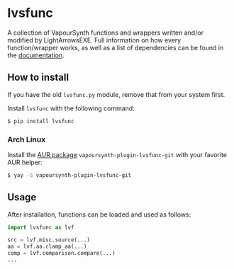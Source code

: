 # lvsfunc

A collection of VapourSynth functions and wrappers
written and/or modified by LightArrowsEXE.
Full information on how every function/wrapper works,
as well as a list of dependencies
can be found in the [documentation](https://lvsfunc.readthedocs.io/).

## How to install

If you have the old `lvsfunc.py` module,
remove that from your system first.

Install `lvsfunc` with the following command:

```sh
$ pip install lvsfunc
```

### Arch Linux

Install the [AUR package](https://aur.archlinux.org/packages/vapoursynth-plugin-lvsfunc-git/) `vapoursynth-plugin-lvsfunc-git` with your favorite AUR helper:

```sh
$ yay -S vapoursynth-plugin-lvsfunc-git
```

## Usage

After installation, functions can be loaded and used as follows:

```py
import lvsfunc as lvf

src = lvf.misc.source(...)
aa = lvf.aa.clamp_aa(...)
comp = lvf.comparison.compare(...)
...
```
